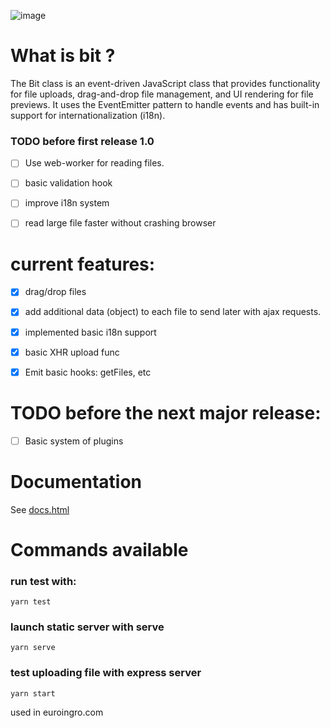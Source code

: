 ![image](https://github.com/zainali99/bit/assets/9899154/acffe6be-ee2d-40f7-88d3-138f1a06956c)

# What is bit ?
The Bit class is an event-driven JavaScript class that provides functionality for file uploads, drag-and-drop file management, and UI rendering for file previews. It uses the EventEmitter pattern to handle events and has built-in support for internationalization (i18n).
### TODO before first release 1.0

- [ ] Use web-worker for reading files.
- [ ] basic validation hook
- [ ] improve i18n system
- [ ] read large file faster without crashing browser



# current features:
- [x] drag/drop files
- [x] add additional data (object) to each file to send later with ajax requests. 
- [x] implemented basic i18n support
- [x] basic XHR upload func
- [x] Emit basic hooks: getFiles, etc


# TODO before the next major release:
- [ ] Basic system of plugins

# Documentation
See [docs.html](docs.html)

# Commands available
### run test with:

```
yarn test
```

### launch static server with serve
```
yarn serve
```

### test uploading file with express server
```
yarn start

```








used in euroingro.com

